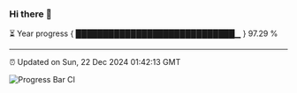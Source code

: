 ### Hi there 👋

⏳ Year progress { █████████████████████████████▁ } 97.29 %

---

⏰ Updated on Sun, 22 Dec 2024 01:42:13 GMT

![Progress Bar CI](https://github.com/liununu/liununu/workflows/Progress%20Bar%20CI/badge.svg)
